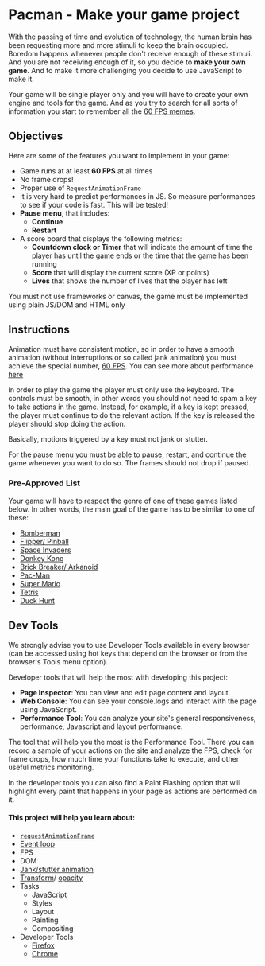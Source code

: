 # **Pacman** - Make your game project

With the passing of time and evolution of technology, the human brain has been requesting more and more stimuli to keep the brain occupied. Boredom happens whenever people don't receive enough of these stimuli. And you are not receiving enough of it, so you decide to **make your own game**. And to make it more challenging you decide to use JavaScript to make it.

Your game will be single player only and you will have to create your own engine and tools for the game. And as you try to search for all sorts of information you start to remember all the [60 FPS memes](https://pics.me.me/60-fps-59-fps-35518800.png).

## Objectives
Here are some of the features you want to implement in your game:

  - Game runs at at least **60 FPS** at all times
  - No frame drops!
  - Proper use of `RequestAnimationFrame`
  - It is very hard to predict performances in JS. So measure performances to see if your code is fast. This will be tested!
  - **Pause menu**, that includes:
    - **Continue**
    - **Restart**
  - A score board that displays the following metrics:
    - **Countdown clock or Timer** that will indicate the amount of time the player has until the game ends or the time that the game has been running
    - **Score** that will display the current score (XP or points)
    - **Lives** that shows the number of lives that the player has left
  
You must not use frameworks or canvas, the game must be implemented using plain JS/DOM and HTML only

## Instructions
Animation must have consistent motion, so in order to have a smooth animation (without interruptions or so called jank animation) you must achieve the special number, [60 FPS](https://www.algolia.com/blog/engineering/performant-web-animations/). You can see more about performance [here](https://learn.01founders.co/git/root/public/src/branch/master/subjects/good-practices/README.md#game-performance)

In order to play the game the player must only use the keyboard. The controls must be smooth, in other words you should not need to spam a key to take actions in the game. Instead, for example, if a key is kept pressed, the player must continue to do the relevant action. If the key is released the player should stop doing the action.

Basically, motions triggered by a key must not jank or stutter.

For the pause menu you must be able to pause, restart, and continue the game whenever you want to do so. The frames should not drop if paused.

### Pre-Approved List

Your game will have to respect the genre of one of these games listed below. In other words, the main goal of the game has to be similar to one of these:

  - [Bomberman](https://en.wikipedia.org/wiki/Super_Bomberman)
  - [Flipper/ Pinball](https://en.wikipedia.org/wiki/Pinball)
  - [Space Invaders](https://en.wikipedia.org/wiki/Space_Invaders)
  - [Donkey Kong](https://en.wikipedia.org/wiki/Donkey_Kong)
  - [Brick Breaker/ Arkanoid](https://en.wikipedia.org/wiki/Arkanoid)
  - [Pac-Man](https://en.wikipedia.org/wiki/Pac-Man)
  - [Super Mario](https://en.wikipedia.org/wiki/Super_Mario)
  - [Tetris](https://en.wikipedia.org/wiki/Tetris)
  - [Duck Hunt](https://en.wikipedia.org/wiki/Duck_Hunt)


## Dev Tools

We strongly advise you to use Developer Tools available in every browser (can be accessed using hot keys that depend on the browser or from the browser's Tools menu option).

Developer tools that will help the most with developing this project:

  - **Page Inspector**: You can view and edit page content and layout.
  - **Web Console**: You can see your console.logs and interact with the page using JavaScript.
  - **Performance Tool**: You can analyze your site's general responsiveness, performance, Javascript and layout performance.
  
The tool that will help you the most is the Performance Tool. There you can record a sample of your actions on the site and analyze the FPS, check for   frame drops, how much time your functions take to execute, and other useful metrics monitoring.

In the developer tools you can also find a Paint Flashing option that will highlight every paint that happens in your page as actions are performed on it.

#### **This project will help you learn about:**

  - [`requestAnimationFrame`](https://developer.mozilla.org/en-US/docs/Web/API/window/requestAnimationFrame)
  - [Event loop](https://developer.mozilla.org/en-US/docs/Web/JavaScript/EventLoop)
  - FPS
  - DOM
  - [Jank/stutter animation](https://murtada.nl/blog/going-jank-free-achieving-60-fps-smooth-websites)
  - [Transform](https://developer.mozilla.org/en-US/docs/Web/CSS/transform)/ [opacity](https://developer.mozilla.org/en-US/docs/Web/CSS/opacity)
  - Tasks
    - JavaScript
    - Styles
    - Layout
    - Painting
    - Compositing
  - Developer Tools
    - [Firefox](https://developer.mozilla.org/en-US/docs/Learn/Common_questions/What_are_browser_developer_tools)
    - [Chrome](https://developer.chrome.com/docs/devtools/)
